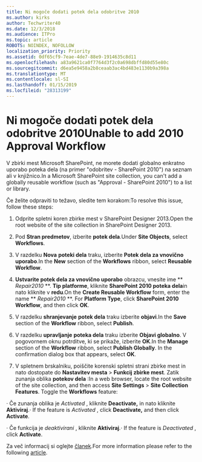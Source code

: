 ```yaml
---
title: Ni mogoče dodati potek dela odobritve 2010
ms.author: kirks
author: Techwriter40
ms.date: 12/3/2018
ms.audience: ITPro
ms.topic: article
ROBOTS: NOINDEX, NOFOLLOW
localization_priority: Priority
ms.assetid: 0df65cf9-7eae-4de7-88e9-1914635c8d11
ms.openlocfilehash: a83a9621ca0f7764d3f2c0a698dbffd80d55e80c
ms.sourcegitcommit: d6ea5e9458a2b8ceaab3ac4bd483e1130b9a398a
ms.translationtype: MT
ms.contentlocale: sl-SI
ms.lasthandoff: 01/15/2019
ms.locfileid: "28313199"
---
```

# <a name="unable-to-add-2010-approval-workflow"></a><span data-ttu-id="0c32b-102">Ni mogoče dodati potek dela odobritve 2010</span><span class="sxs-lookup"><span data-stu-id="0c32b-102">Unable to add 2010 Approval Workflow</span></span>

<span data-ttu-id="0c32b-103">V zbirki mest Microsoft SharePoint, ne morete dodati globalno enkratno uporabo poteka dela (na primer "odobritev - SharePoint 2010") na seznam ali v knjižnico.</span><span class="sxs-lookup"><span data-stu-id="0c32b-103">In a Microsoft SharePoint site collection, you can't add a globally reusable workflow (such as "Approval - SharePoint 2010") to a list or library.</span></span>
  
<span data-ttu-id="0c32b-104">Če želite odpraviti to težavo, sledite tem korakom:</span><span class="sxs-lookup"><span data-stu-id="0c32b-104">To resolve this issue, follow these steps:</span></span> 
  
1. <span data-ttu-id="0c32b-105">Odprite spletni koren zbirke mest v SharePoint Designer 2013.</span><span class="sxs-lookup"><span data-stu-id="0c32b-105">Open the root website of the site collection in SharePoint Designer 2013.</span></span>
  
2. <span data-ttu-id="0c32b-106">Pod **Stran predmetov**, izberite **potek dela**.</span><span class="sxs-lookup"><span data-stu-id="0c32b-106">Under **Site Objects**, select **Workflows**.</span></span> 
  
3. <span data-ttu-id="0c32b-107">V razdelku **Nova** **poteki dela** traku, izberite **Potek dela za vnovično uporabo**.</span><span class="sxs-lookup"><span data-stu-id="0c32b-107">In the **New** section of the **Workflows** ribbon, select **Reusable Workflow**.</span></span> 
  
4. <span data-ttu-id="0c32b-p101">**Ustvarite potek dela za vnovično uporabo** obrazcu, vnesite ime \*\* *Repair2010* \*\*. **Tip platforme**, kliknite **SharePoint 2010 poteka dela**in nato kliknite v **redu**.</span><span class="sxs-lookup"><span data-stu-id="0c32b-p101">On the **Create Reusable Workflow** form, enter the name \*\* *Repair2010* \*\*. For **Platform Type**, click **SharePoint 2010 Workflow**, and then click **OK**.</span></span> 
  
1. <span data-ttu-id="0c32b-110">V razdelku **shranjevanje** **potek dela** traku izberite **objavi**.</span><span class="sxs-lookup"><span data-stu-id="0c32b-110">In the **Save** section of the **Workflow** ribbon, select **Publish**.</span></span> 
  
2. <span data-ttu-id="0c32b-p102">V razdelku **upravljanje** **poteka dela** traku izberite **Objavi globalno**. V pogovornem oknu potrditve, ki se prikaže, izberite **OK**.</span><span class="sxs-lookup"><span data-stu-id="0c32b-p102">In the **Manage** section of the **Workflow** ribbon, select **Publish Globally**. In the confirmation dialog box that appears, select **OK**.</span></span> 
  
3. <span data-ttu-id="0c32b-p103">V spletnem brskalniku, poiščite korenski spletni strani zbirke mest in nato dostopate do **Nastavitev mesta** \> **Funkcij zbirke mest**. Zatik zunanja oblika **potekov dela** :</span><span class="sxs-lookup"><span data-stu-id="0c32b-p103">In a web browser, locate the root website of the site collection, and then access **Site Settings** \> **Site Collection Features**. Toggle the **Workflows** feature:</span></span> 
  
<span data-ttu-id="0c32b-115">· Če zunanja oblika je *Activated* , kliknite **Deactivate,** in nato kliknite **Aktiviraj**.</span><span class="sxs-lookup"><span data-stu-id="0c32b-115">· If the feature is  *Activated*  , click **Deactivate,** and then click **Activate**.</span></span> 
  
<span data-ttu-id="0c32b-116">· Če funkcija je *deaktivirani* , kliknite **Aktiviraj**.</span><span class="sxs-lookup"><span data-stu-id="0c32b-116">· If the feature is  *Deactivated*  , click **Activate**.</span></span> 
  
<span data-ttu-id="0c32b-117">Za več informacij si oglejte [članek](https://go.microsoft.com/fwlink/?linkid=2047770&amp;clcid=0x409).</span><span class="sxs-lookup"><span data-stu-id="0c32b-117">For more information please refer to the following [article](https://go.microsoft.com/fwlink/?linkid=2047770&amp;clcid=0x409).</span></span>
  

